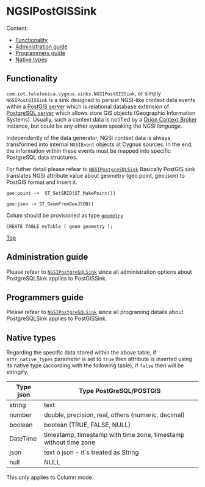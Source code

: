 # <a name="top"></a>NGSIPostGISSink
Content:

* [Functionality](#section1)
* [Administration guide](#section2)
* [Programmers guide](#section3)
* [Native types](#section4)

## <a name="section1"></a>Functionality
`com.iot.telefonica.cygnus.sinks.NGSIPostGISSink`, or simply `NGSIPostGISSink` is a sink designed to persist NGSI-like context data events within a [PostGIS server](https://postgis.net/) which is relational database extension of [PostgreSQL server](https://www.postgresql.org/) which allows store GIS objects (Geographic Information Systems). Usually, such a context data is notified by a [Orion Context Broker](https://github.com/telefonicaid/fiware-orion) instance, but could be any other system speaking the <i>NGSI language</i>.

Independently of the data generator, NGSI context data is always transformed into internal `NGSIEvent` objects at Cygnus sources. In the end, the information within these events must be mapped into specific PostgreSQL data structures.

For futher detail please refear to [`NGSIPostgreSQLSink`](/ngsi_postgresql_sink.md)
Basically PostGIS sink translates NGSI attribute value about geometry (geo:point, geo:json) to PostGIS format and insert it.


    geo:point ->  ST_SetSRID(ST_MakePoint())

    geo:json -> ST_GeomFromGeoJSON()

Colum should be provisioned as type [`geometry`](http://postgis.net/workshops/postgis-intro/geometries.html)

    CREATE TABLE myTable ( geom geometry );

[Top](#top)

## <a name="section2"></a>Administration guide
Please refear to [`NGSIPostgreSQLSink`](ngsi_postgresql_sink.md) since all administration options about PostgreSQLSink applies to PostGISSink.

## <a name="section3"></a>Programmers guide
Please refear to [`NGSIPostgreSQLSink`](ngsi_postgresql_sink.md) since all programing details about PostgreSQLSink applies to PostGISSink.


## <a name="section4"></a>Native types

Regarding the specific data stored within the above table, if `attr_native_types` parameter is set to `true` then attribute is inserted using its native type (according with the following table), if `false` then will be stringify. 

Type json     | Type PostGreSQL/POSTGIS
------------- | --------------------------------------- 
string        | text
number        | double, precision, real, others (numeric, decimal)
boolean       | boolean (TRUE, FALSE, NULL)
DateTime      | timestamp, timestamp with time zone, timestamp without time zone
json          | text o json - it`s treated as String
null          | NULL

This only applies to Column mode.
